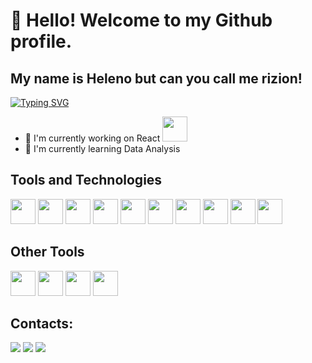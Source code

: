 # 👋 Hello! Welcome to my Github profile.
## My name is Heleno but can you call me rizion!

[![Typing SVG](https://readme-typing-svg.herokuapp.com/?color=869ec1&size=35&center=true&vCenter=true&width=1000&lines=I'm+19+years+old;I+from+Angola,+LD;IT+Student;+Welcome!+:%29)](https://git.io/typing-svg)

- 🔭 I'm currently working on React <img loading="lazy" src="https://cdn.jsdelivr.net/gh/devicons/devicon@latest/icons/react/react-original.svg" width="40" height="40"/>
- 🌱 I'm currently learning Data Analysis

## Tools and Technologies

<img loading="lazy" src="https://cdn.jsdelivr.net/gh/devicons/devicon@latest/icons/git/git-original.svg" width="40" height="40"/> <img  loading="lazy" src="https://cdn.jsdelivr.net/gh/devicons/devicon@latest/icons/python/python-original.svg" width="40" height="40"/> <img loading="lazy" src="https://cdn.jsdelivr.net/gh/devicons/devicon@latest/icons/html5/html5-original.svg" width="40" height="40"/> <img loading="lazy" src="https://cdn.jsdelivr.net/gh/devicons/devicon@latest/icons/javascript/javascript-original.svg" width="40" height="40"/> <img loading="lazy"  src="https://cdn.jsdelivr.net/gh/devicons/devicon@latest/icons/azuresqldatabase/azuresqldatabase-original.svg" width="40" height="40"/> <img loading="lazy" src="https://cdn.jsdelivr.net/gh/devicons/devicon@latest/icons/mysql/mysql-original.svg" width="40" height="40"/> <img loading="lazy" src="https://cdn.jsdelivr.net/gh/devicons/devicon@latest/icons/docker/docker-plain.svg" width="40" height="40"/> <img loading="lazy" src="https://cdn.jsdelivr.net/gh/devicons/devicon@latest/icons/css3/css3-original.svg" width="40" height="40"/> <img loading="lazy" src="https://cdn.jsdelivr.net/gh/devicons/devicon@latest/icons/grafana/grafana-original.svg" width="40" height="40"/> <img loading="lazy" src="https://cdn.jsdelivr.net/gh/devicons/devicon@latest/icons/npm/npm-original-wordmark.svg" width="40" height="40"/>

## Other Tools

<img loading="lazy" src="https://cdn.jsdelivr.net/gh/devicons/devicon@latest/icons/canva/canva-original.svg" width="40" height="40"/> <img loading="lazy" src="https://cdn.jsdelivr.net/gh/devicons/devicon@latest/icons/photoshop/photoshop-original.svg" width="40" height="40"/> <img loading="lazy" src="https://cdn.jsdelivr.net/gh/devicons/devicon@latest/icons/illustrator/illustrator-plain.svg" width="40" height="40"/> <img loading="lazy" src="https://cdn.jsdelivr.net/gh/devicons/devicon@latest/icons/figma/figma-original.svg" width="40" height="40"/>

## Contacts:

<div>

<a href="https://instagram.com/h.rizion" target="_blank"><img loading="lazy" src="https://img.shields.io/badge/-Instagram-%23E4405F?style=for-the-badge&logo=instagram&logoColor=white" target="_blank"></a>
<a href = "mailto:helenoaugusto.ci@gmail.com"><img loading="lazy" src="https://img.shields.io/badge/Gmail-D14836?style=for-the-badge&logo=gmail&logoColor=white" target="_blank"></a>
<a href="https://www.linkedin.com/in/heleno-augusto-sango-806422233" target="_blank"><img loading="lazy" src="https://img.shields.io/badge/-LinkedIn-%230077B5?style=for-the-badge&logo=linkedin&logoColor=white" target="_blank"></a>   
</div>
